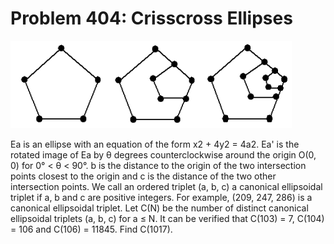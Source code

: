 # Problem 404: Crisscross Ellipses

![problem](problem.gif)

Ea is an ellipse with an equation of the form x2 + 4y2 = 4a2. Ea' is the
rotated image of Ea by θ degrees counterclockwise around the origin O(0,
0) for 0° &lt; θ &lt; 90°. b is the distance to the origin of the two
intersection points closest to the origin and c is the distance of the
two other intersection points. We call an ordered triplet (a, b, c) a
canonical ellipsoidal triplet if a, b and c are positive integers. For
example, (209, 247, 286) is a canonical ellipsoidal triplet. Let C(N) be
the number of distinct canonical ellipsoidal triplets (a, b, c) for a ≤
N. It can be verified that C(103) = 7, C(104) = 106 and C(106) = 11845.
Find C(1017).
